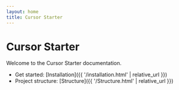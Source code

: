```yaml
---
layout: home
title: Cursor Starter
---
```


# Cursor Starter

Welcome to the Cursor Starter documentation.

- Get started: [Installation]({{ '/installation.html' | relative_url }})
- Project structure: [Structure]({{ '/Structure.html' | relative_url }})